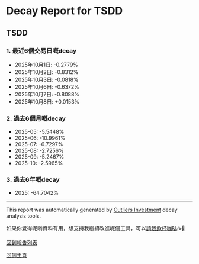 # Decay Report for TSDD

## TSDD

### 1. 最近6個交易日嘅decay

- 2025年10月1日: -0.2779%
- 2025年10月2日: -0.8312%
- 2025年10月3日: -0.0818%
- 2025年10月6日: -0.6372%
- 2025年10月7日: -0.8088%
- 2025年10月8日: +0.0153%

### 2. 過去6個月嘅decay

- 2025-05: -5.5448%
- 2025-06: -10.9961%
- 2025-07: -6.7297%
- 2025-08: -2.7256%
- 2025-09: -5.2467%
- 2025-10: -2.5965%

### 3. 過去6年嘅decay

- 2025: -64.7042%

------------------------------
This report was automatically generated by [Outliers Investment](https://outliersecon.github.io/Outliers-Investment/) decay analysis tools.

如果你覺得呢啲資料有用，想支持我繼續改進呢個工具，可以[請我飲杯咖啡](https://buymeacoffee.com/outliersecon)☕🙏

[回到報告列表](https://outliersecon.github.io/Outliers-Investment/reports/reports_public)

[回到主頁](https://outliersecon.github.io/Outliers-Investment/)